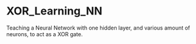 # XOR_Learning_NN
Teaching a Neural Network with one hidden layer, and various amount of neurons, to act as a XOR gate.
